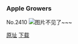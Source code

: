 ### Apple Growers
No.2410
![图片不见了~~~](https://imgs.xkcd.com/comics/apple_growers.png)

[原址](https://xkcd.com//2410) [下载](https://imgs.xkcd.com/comics/apple_growers.png)

